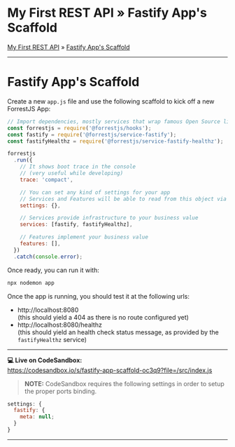 <h1 class="tutorial-step"><span>My First REST API &raquo;</span> Fastify App's Scaffold</h1>

[My First REST API](../README.md) &raquo; [Fastify App's Scaffold](./README.md)

---

# Fastify App's Scaffold

Create a new `app.js` file and use the following scaffold to kick off a new ForrestJS App:

```js
// Import dependencies, mostly services that wrap famous Open Source libraries:
const forrestjs = require('@forrestjs/hooks');
const fastify = require('@forrestjs/service-fastify');
const fastifyHealthz = require('@forrestjs/service-fastify-healthz');

forrestjs
  .run({
    // It shows boot trace in the console
    // (very useful while developing)
    trace: 'compact',

    // You can set any kind of settings for your app
    // Services and Features will be able to read from this object via APIs
    settings: {},

    // Services provide infrastructure to your business value
    services: [fastify, fastifyHealthz],

    // Features implement your business value
    features: [],
  })
  .catch(console.error);
```

Once ready, you can run it with:

```sh
npx nodemon app
```

Once the app is running, you should test it at the following urls:

- http://localhost:8080  
  (this should yield a 404 as there is no route configured yet)
- http://localhost:8080/healthz  
  (this should yield an health check status message, as provided by the `fastifyHealthz` service)

---

**💻 Live on CodeSandbox:**  
https://codesandbox.io/s/fastify-app-scaffold-oc3q9?file=/src/index.js

> **NOTE:** CodeSandbox requires the following settings in order to setup the proper ports binding.

```js
settings: {
  fastify: {
    meta: null;
  }
}
```

---
